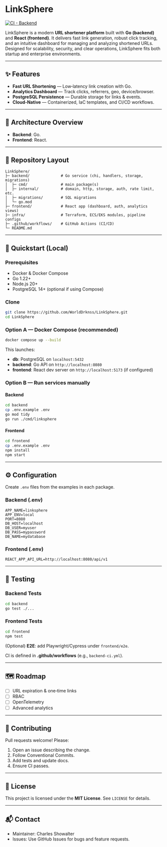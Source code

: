# LinkSphere

[![CI - Backend](https://github.com/WorldDrknss/LinkSphere/actions/workflows/backend-ci.yml/badge.svg)](https://github.com/WorldDrknss/LinkSphere/actions/workflows/backend-ci.yml)

LinkSphere is a modern **URL shortener platform** built with **Go (backend)** and **React (frontend)**. It delivers fast link generation, robust click tracking, and an intuitive dashboard for managing and analyzing shortened URLs. Designed for scalability, security, and clear operations, LinkSphere fits both startup and enterprise environments.

---

## ✨ Features

* **Fast URL Shortening** — Low‑latency link creation with Go.
* **Analytics Dashboard** — Track clicks, referrers, geo, device/browser.
* **PostgreSQL Persistence** — Durable storage for links & events.
* **Cloud‑Native** — Containerized, IaC templates, and CI/CD workflows.

---

## 🧱 Architecture Overview

* **Backend**: Go.
* **Frontend**: React.

---

## 📂 Repository Layout

```text
LinkSphere/
├─ backend/              # Go service (chi, handlers, storage, migrations)
│  ├─ cmd/               # main package(s)
│  ├─ internal/          # domain, http, storage, auth, rate limit, etc.
│  ├─ migrations/        # SQL migrations
│  └─ go.mod
├─ frontend/             # React app (dashboard, auth, analytics views)
├─ infra/                # Terraform, ECS/EKS modules, pipeline configs
├─ .github/workflows/    # GitHub Actions (CI/CD)
└─ README.md
```

---

## 🚀 Quickstart (Local)

### Prerequisites

* Docker & Docker Compose
* Go 1.22+
* Node.js 20+
* PostgreSQL 14+ (optional if using Compose)

### Clone

```bash
git clone https://github.com/WorldDrknss/LinkSphere.git
cd LinkSphere
```

### Option A — Docker Compose (recommended)

```bash
docker compose up --build
```

This launches:

* **db**: PostgreSQL on `localhost:5432`
* **backend**: Go API on `http://localhost:8080`
* **frontend**: React dev server on `http://localhost:5173` (if configured)

### Option B — Run services manually

#### Backend

```bash
cd backend
cp .env.example .env
go mod tidy
go run ./cmd/linksphere
```

#### Frontend

```bash
cd frontend
cp .env.example .env
npm install
npm start
```

---

## ⚙️ Configuration

Create `.env` files from the examples in each package.

### Backend (.env)

```env
APP_NAME=linksphere
APP_ENV=local
PORT=8080
DB_HOST=localhost
DB_USER=myuser
DB_PASS=mypassword
DB_NAME=mydatabase
```

### Frontend (.env)

```env
REACT_APP_API_URL=http://localhost:8080/api/v1
```

---

## 🧪 Testing

### Backend Tests

```bash
cd backend
go test ./...
```

### Frontend Tests

```bash
cd frontend
npm test
```

(Optional) **E2E**: add Playwright/Cypress under `frontend/e2e`.

CI is defined in **.github/workflows** (e.g., `backend-ci.yml`).

---

## 🗺️ Roadmap

* [ ] URL expiration & one‑time links
* [ ] RBAC
* [ ] OpenTelemetry
* [ ] Advanced analytics

---

## 🤝 Contributing

Pull requests welcome! Please:

1. Open an issue describing the change.
2. Follow Conventional Commits.
3. Add tests and update docs.
4. Ensure CI passes.

---

## 📄 License

This project is licensed under the **MIT License**. See `LICENSE` for details.

---

## 📬 Contact

* Maintainer: Charles Showalter
* Issues: Use GitHub Issues for bugs and feature requests.
